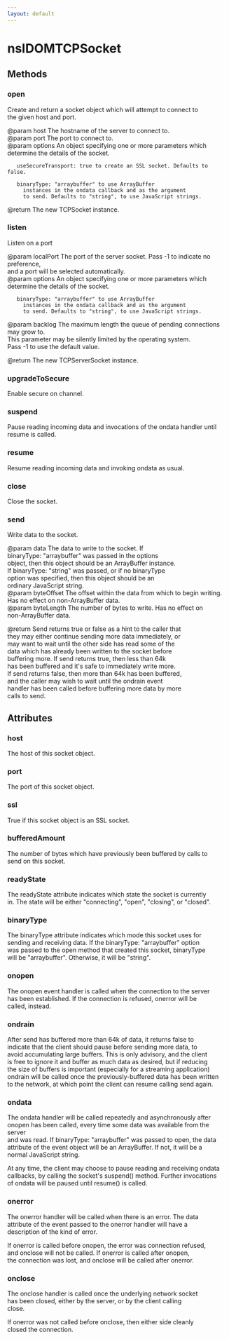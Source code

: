 ```yaml
---
layout: default
---
```


# nsIDOMTCPSocket #

## Methods ##

### open ###
  
Create and return a socket object which will attempt to connect to  
the given host and port.  
  
@param host The hostname of the server to connect to.  
@param port The port to connect to.  
@param options An object specifying one or more parameters which  
               determine the details of the socket.  
  
       useSecureTransport: true to create an SSL socket. Defaults to false.  
  
       binaryType: "arraybuffer" to use ArrayBuffer  
         instances in the ondata callback and as the argument  
         to send. Defaults to "string", to use JavaScript strings.  
  
@return The new TCPSocket instance.  
  

### listen ###
  
Listen on a port  
  
@param localPort The port of the server socket. Pass -1 to indicate no preference,  
                 and a port will be selected automatically.  
@param options An object specifying one or more parameters which  
               determine the details of the socket.  
  
       binaryType: "arraybuffer" to use ArrayBuffer  
         instances in the ondata callback and as the argument  
         to send. Defaults to "string", to use JavaScript strings.  
@param backlog The maximum length the queue of pending connections may grow to.  
               This parameter may be silently limited by the operating system.  
               Pass -1 to use the default value.  
  
@return The new TCPServerSocket instance.  
  

### upgradeToSecure ###
  
Enable secure on channel.  
  

### suspend ###
  
Pause reading incoming data and invocations of the ondata handler until  
resume is called.  
  

### resume ###
  
Resume reading incoming data and invoking ondata as usual.  
  

### close ###
  
Close the socket.  
  

### send ###
  
Write data to the socket.  
  
@param data The data to write to the socket. If  
            binaryType: "arraybuffer" was passed in the options  
            object, then this object should be an ArrayBuffer instance.  
            If binaryType: "string" was passed, or if no binaryType  
            option was specified, then this object should be an  
            ordinary JavaScript string.  
@param byteOffset The offset within the data from which to begin writing.  
                  Has no effect on non-ArrayBuffer data.  
@param byteLength The number of bytes to write. Has no effect on  
                  non-ArrayBuffer data.  
  
@return Send returns true or false as a hint to the caller that  
        they may either continue sending more data immediately, or  
        may want to wait until the other side has read some of the  
        data which has already been written to the socket before  
        buffering more. If send returns true, then less than 64k  
        has been buffered and it's safe to immediately write more.  
        If send returns false, then more than 64k has been buffered,  
        and the caller may wish to wait until the ondrain event  
        handler has been called before buffering more data by more  
        calls to send.  
  

## Attributes ##

### host ###
  
The host of this socket object.  
  

### port ###
  
The port of this socket object.  
  

### ssl ###
  
True if this socket object is an SSL socket.  
  

### bufferedAmount ###
  
The number of bytes which have previously been buffered by calls to  
send on this socket.  
  

### readyState ###
  
The readyState attribute indicates which state the socket is currently  
in. The state will be either "connecting", "open", "closing", or "closed".  
  

### binaryType ###
  
The binaryType attribute indicates which mode this socket uses for  
sending and receiving data. If the binaryType: "arraybuffer" option  
was passed to the open method that created this socket, binaryType  
will be "arraybuffer". Otherwise, it will be "string".  
  

### onopen ###
  
The onopen event handler is called when the connection to the server  
has been established. If the connection is refused, onerror will be  
called, instead.  
  

### ondrain ###
  
After send has buffered more than 64k of data, it returns false to  
indicate that the client should pause before sending more data, to  
avoid accumulating large buffers. This is only advisory, and the client  
is free to ignore it and buffer as much data as desired, but if reducing  
the size of buffers is important (especially for a streaming application)  
ondrain will be called once the previously-buffered data has been written  
to the network, at which point the client can resume calling send again.  
  

### ondata ###
  
The ondata handler will be called repeatedly and asynchronously after  
onopen has been called, every time some data was available from the server  
and was read. If binaryType: "arraybuffer" was passed to open, the data  
attribute of the event object will be an ArrayBuffer. If not, it will be a  
normal JavaScript string.  
  
At any time, the client may choose to pause reading and receiving ondata  
callbacks, by calling the socket's suspend() method. Further invocations  
of ondata will be paused until resume() is called.  
  

### onerror ###
  
The onerror handler will be called when there is an error. The data  
attribute of the event passed to the onerror handler will have a  
description of the kind of error.  
  
If onerror is called before onopen, the error was connection refused,  
and onclose will not be called. If onerror is called after onopen,  
the connection was lost, and onclose will be called after onerror.  
  

### onclose ###
  
The onclose handler is called once the underlying network socket  
has been closed, either by the server, or by the client calling  
close.  
  
If onerror was not called before onclose, then either side cleanly  
closed the connection.  
  
